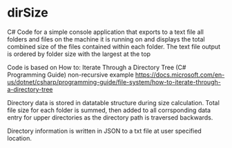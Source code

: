 # dirSize
C# Code for a simple console application that exports to a text file all folders and files on the machine it is running on and displays the total combined size of the files contained within each folder.
The text file output is ordered by folder size with the largest at the top

Code is based on How to: Iterate Through a Directory Tree (C# Programming Guide) non-recursive example
https://docs.microsoft.com/en-us/dotnet/csharp/programming-guide/file-system/how-to-iterate-through-a-directory-tree

Directory data is stored in datatable structure during size calculation.
Total file size for each folder is summed, then added to all corrsponding data entry for upper directories as the directory path is traversed backwards.

Directory information is written in JSON to a txt file at user specified location.
